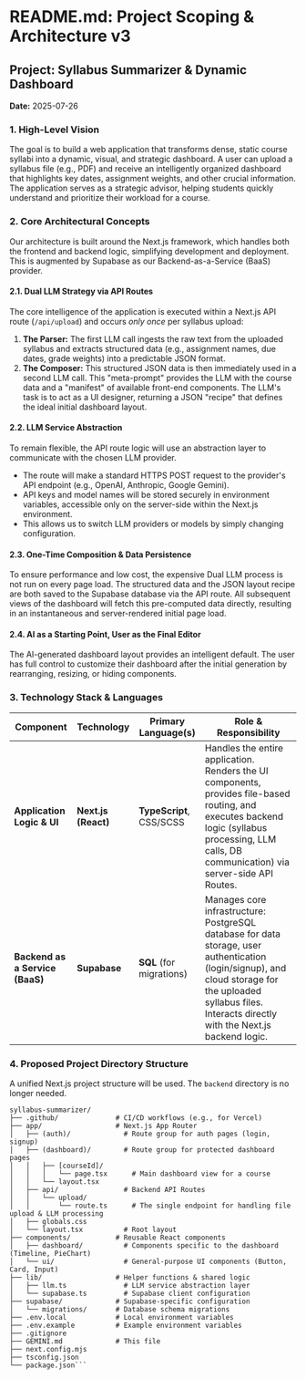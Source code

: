 # README.md: Project Scoping & Architecture v3

## Project: Syllabus Summarizer & Dynamic Dashboard

**Date:** 2025-07-26

### 1. High-Level Vision

The goal is to build a web application that transforms dense, static course syllabi into a dynamic, visual, and strategic dashboard. A user can upload a syllabus file (e.g., PDF) and receive an intelligently organized dashboard that highlights key dates, assignment weights, and other crucial information. The application serves as a strategic advisor, helping students quickly understand and prioritize their workload for a course.

### 2. Core Architectural Concepts

Our architecture is built around the Next.js framework, which handles both the frontend and backend logic, simplifying development and deployment. This is augmented by Supabase as our Backend-as-a-Service (BaaS) provider.

#### 2.1. Dual LLM Strategy via API Routes

The core intelligence of the application is executed within a Next.js API route (`/api/upload`) and occurs *only once* per syllabus upload:

1.  **The Parser:** The first LLM call ingests the raw text from the uploaded syllabus and extracts structured data (e.g., assignment names, due dates, grade weights) into a predictable JSON format.
2.  **The Composer:** This structured JSON data is then immediately used in a second LLM call. This "meta-prompt" provides the LLM with the course data and a "manifest" of available front-end components. The LLM's task is to act as a UI designer, returning a JSON "recipe" that defines the ideal initial dashboard layout.

#### 2.2. LLM Service Abstraction

To remain flexible, the API route logic will use an abstraction layer to communicate with the chosen LLM provider.

-   The route will make a standard HTTPS POST request to the provider's API endpoint (e.g., OpenAI, Anthropic, Google Gemini).
-   API keys and model names will be stored securely in environment variables, accessible only on the server-side within the Next.js environment.
-   This allows us to switch LLM providers or models by simply changing configuration.

#### 2.3. One-Time Composition & Data Persistence

To ensure performance and low cost, the expensive Dual LLM process is not run on every page load. The structured data and the JSON layout recipe are both saved to the Supabase database via the API route. All subsequent views of the dashboard will fetch this pre-computed data directly, resulting in an instantaneous and server-rendered initial page load.

#### 2.4. AI as a Starting Point, User as the Final Editor

The AI-generated dashboard layout provides an intelligent default. The user has full control to customize their dashboard after the initial generation by rearranging, resizing, or hiding components.

### 3. Technology Stack & Languages

| Component                      | Technology           | Primary Language(s)          | Role & Responsibility                                                                                                                                                                                                                           |
| ------------------------------ | -------------------- | ---------------------------- | --------------------------------------------------------------------------------------------------------------------------------------------------------------------------------------------------------------------------------------------- |
| **Application Logic & UI**     | **Next.js (React)**    | **TypeScript**, CSS/SCSS     | Handles the entire application. Renders the UI components, provides file-based routing, and executes backend logic (syllabus processing, LLM calls, DB communication) via server-side API Routes.                                            |
| **Backend as a Service (BaaS)** | **Supabase**         | **SQL** (for migrations)     | Manages core infrastructure: PostgreSQL database for data storage, user authentication (login/signup), and cloud storage for the uploaded syllabus files. Interacts directly with the Next.js backend logic.                               |

### 4. Proposed Project Directory Structure

A unified Next.js project structure will be used. The `backend` directory is no longer needed.

```
syllabus-summarizer/
├── .github/              # CI/CD workflows (e.g., for Vercel)
├── app/                  # Next.js App Router
│   ├── (auth)/             # Route group for auth pages (login, signup)
│   ├── (dashboard)/        # Route group for protected dashboard pages
│   │   ├── [courseId]/
│   │   │   └── page.tsx      # Main dashboard view for a course
│   │   └── layout.tsx
│   ├── api/                # Backend API Routes
│   │   └── upload/
│   │       └── route.ts      # The single endpoint for handling file upload & LLM processing
│   ├── globals.css
│   └── layout.tsx          # Root layout
├── components/           # Reusable React components
│   ├── dashboard/          # Components specific to the dashboard (Timeline, PieChart)
│   └── ui/                 # General-purpose UI components (Button, Card, Input)
├── lib/                  # Helper functions & shared logic
│   ├── llm.ts              # LLM service abstraction layer
│   └── supabase.ts         # Supabase client configuration
├── supabase/             # Supabase-specific configuration
│   └── migrations/       # Database schema migrations
├── .env.local            # Local environment variables
├── .env.example          # Example environment variables
├── .gitignore
├── GEMINI.md             # This file
├── next.config.mjs
├── tsconfig.json
└── package.json```